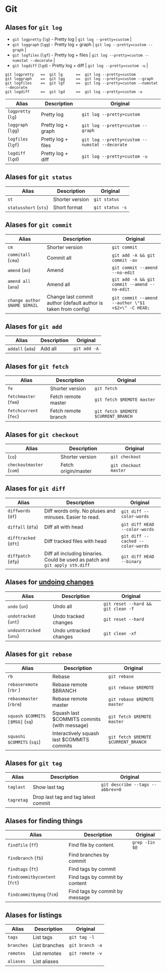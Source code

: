 # Git

## Alases for `git log`

- `git logpretty` (`lg`) - Pretty log            | `git log --pretty=custom` |
- `git loggraph` (`lgg`) - Pretty log + graph    | `git log --pretty=custom --graph` |
- `git logfiles` (`lgf`) - Pretty log + files    | `git log --pretty=custom --numstat --decorate` |
- `git logdiff` (`lgd`) - Pretty log + diff     | `git log --pretty=custom -u` |

```
git logpretty   ==  git lg      ==  git log --pretty=custom
git loggraph    ==  git lgg     ==  git log --pretty=custom --graph
git logfiles    ==  git lgf     ==  git log --pretty=custom --numstat --decorate
git logdiff     ==  git lgd     ==  git log --pretty=custom -u
```

| Alias                 | Description           | Original |
| -----------           | ----------            | ---------- |
| `logpretty` (`lg`)    | Pretty log            | `git log --pretty=custom` |
| `loggraph` (`lgg`)    | Pretty log + graph    | `git log --pretty=custom --graph` |
| `logfiles` (`lgf`)    | Pretty log + files    | `git log --pretty=custom --numstat --decorate` |
| `logdiff` (`lgd`)     | Pretty log + diff     | `git log --pretty=custom -u` |


## Alases for `git status`

| Alias                 | Description           | Original |
| -----------           | --------              | ---------- |
| `st`                  | Shorter version       | `git status` |
| `statusshort` (`sts`) | Short format          | `git status -s` |


## Alases for `git commit`

| Alias                 | Description           | Original |
| -----------           | --------              | ---------- |
| `cm`                  | Shorter version       | `git commit` |
| `commitall` (`cma`)   | Commit all            | `git add -A && git commit -av` |
| `amend` (`an`)        | Amend                 | `git commit --amend --no-edit` |
| `amend all` (`ana`)   | Amend all             | `git add -A && git commit --amend --no-edit` |
| `change author $NAME $EMAIL` | Change last commit author (default author is taken from config) | `git commit --amend --author \"$1 <$2>\" -C HEAD;` |

## Alases for `git add`

| Alias                 | Description           | Original |
| -----------           | --------              | ---------- |
| `addall` (`ada`)      | Add all               | `git add -A` |


## Alases for `git fetch`

| Alias                 | Description           | Original |
| -----------           | --------              | ---------- |
| `fe`                  | Shorter version       | `git fetch` |
| `fetchmaster` (`fem`) | Fetch remote master   | `git fetch $REMOTE master` |
| `fetchcurrent` (`fec`)| Fetch remote branch   | `git fetch $REMOTE $CURRENT_BRANCH` |


## Alases for `git checkout`

| Alias                 | Description           | Original |
| -----------           | --------              | ---------- |
| (`co`)                | Shorter version       | `git checkout` |
| `checkoutmaster` (`com`)| Fetch origin/master | `git checkout master` |


## Alases for `git diff`

| Alias                 | Description           | Original |
| -----------           | --------              | ---------- |
| `diffwords` (`df`)    | Diff words only. No pluses and minuses. Easier to read. | `git diff --color-words` |
| `diffall` (`dfa`)     | Diff all with head    | `git diff HEAD --color-words` |
| `difftracked` (`dft`) | Diff tracked files with head | `git diff --cached --color-words` |
| `diffpatch` (`dfp`)   | Diff all including binaries. Could be used as patch and `git apply sth.diff` | `git diff HEAD --binary` |


## Alases for [undoing changes](https://www.atlassian.com/git/tutorials/undoing-changes/git-clean)

| Alias                 | Description               | Original |
| -----------           | --------              | ---------- |
| `undo` (`un`)         | Undo all              | `git reset --hard && git clean -f` |
| `undotracked` (`unt`) | Undo tracked changes  | `git reset --hard` |
| `undountracked` (`unu`)| Undo untracked changes | `git clean -xf` |


## Alases for `git rebase`

| Alias                 | Description           | Original |
| -----------           | --------              | ---------- |
| `rb`                  | Rebase                | `git rebase` |
| `rebaseremote` (`rbr` ) | Rebase remote $BRANCH | `git rebase $REMOTE` |
| `rebasemaster` (`rbrm`) | Rebase remote master  | `git rebase $REMOTE master` |
| `squash $COMMITS [$MSG]` (`sq`) | Squash last $COMMITS commits (with message) | `git fetch $REMOTE master` |
| `squashi $COMMITS` (`sqi`) | Interactively squash last $COMMITS commits  | `git fetch $REMOTE $CURRENT_BRANCH` |


## Alases for `git tag`

| Alias                 | Description           | Original |
| -----------           | --------              | ---------- |
| `taglast`             | Show last tag         | `git describe --tags --abbrev=0` |
| `tagretag`            | Drop last tag and tag latest commit | |


## Alases for finding things

| Alias                 | Description           | Original |
| -----------           | --------              | ---------- |
| `findfile` (`ff`)     | Find file by content. | `grep -Iin $@` |
| `findbranch` (`fb`)   | Find branches by commit |  |
| `findtags` (`ft`)     | Find tags by commit |  |
| `findcommitbycontent` (`fct`) | Find tags by commit by content |  |
| `findcommitbymsg` (`fcm`)     | Find tags by commit by message |  |


## Alases for listings

| Alias                 | Description           | Original |
| -----------           | --------              | ---------- |
| `tags`                | List tags             | `git tag -l` |
| `branches`            | List branches         | `git branch -a` |
| `remotes`             | List remotes          | `git remote -v` |
| `aliases`             | List aliases          |  |
